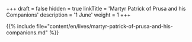 +++
draft = false
hidden = true
linkTitle = 'Martyr Patrick of Prusa and his Companions'
description = '1 June'
weight = 1
+++

{{% include file="content/en/lives/martyr-patrick-of-prusa-and-his-companions.md" %}}
